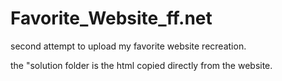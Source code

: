 # Favorite_Website_ff.net
second attempt to upload my favorite website recreation.

the "solution folder is the html copied directly from the website.
